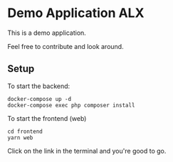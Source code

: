 # Demo Application ALX

This is a demo application.

Feel free to contribute and look around.

## Setup

To start the backend:

```
docker-compose up -d
docker-compose exec php composer install
```

To start the frontend (web)

```
cd frontend
yarn web
```

Click on the link in the terminal and you're good to go.